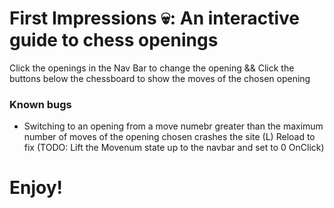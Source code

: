 # First Impressions 💀: An interactive guide to chess openings

Click the openings in the Nav Bar to change the opening &&
Click the buttons below the chessboard to show the moves of the chosen opening

### Known bugs
 - Switching to an opening from a move numebr greater than the maximum number of moves of the opening chosen crashes the site (L) 
      Reload to fix (TODO: Lift the Movenum state up to the navbar and set to 0 OnClick)
 
 # Enjoy!
